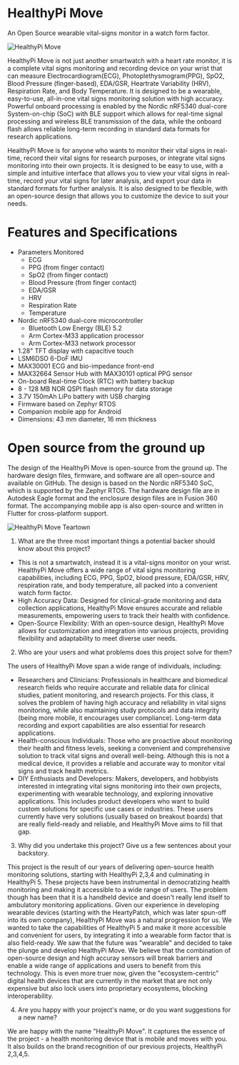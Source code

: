 HealthyPi Move
=============
An Open Source wearable vital-signs monitor in a watch form factor. 

![HealthyPi Move](/docs/images/main-with-encl.jpg)

HealthyPi Move is not just another smartwatch with a heart rate monitor, it is a complete vital signs monitoring and recording device on your wrist that can measure Electrocardiogram(ECG), Photoplethysmogram(PPG), SpO2, Blood Pressure (finger-based), EDA/GSR, Heartrate Variability (HRV), Respiration Rate, and Body Temperature. It is designed to be a wearable, easy-to-use, all-in-one vital signs monitoring solution with high accuracy. Powerful onboard processing is enabled by the Nordic nRF5340 dual-core System-on-chip (SoC) with BLE support which allows for real-time signal processing and wireless BLE transmission of the data, while the onboard flash allows reliable long-term recording in standard data formats for research applications.

HealthyPi Move is for anyone who wants to monitor their vital signs in real-time, record their vital signs for research purposes, or integrate vital signs monitoring into their own projects. It is designed to be easy to use, with a simple and intuitive interface that allows you to view your vital signs in real-time, record your vital signs for later analysis, and export your data in standard formats for further analysis. It is also designed to be flexible, with an open-source design that allows you to customize the device to suit your needs.

# Features and Specifications

- Parameters Monitored
    - ECG
    - PPG (from finger contact)
    - SpO2 (from finger contact)
    - Blood Pressure (from finger contact)
    - EDA/GSR
    - HRV
    - Respiration Rate
    - Temperature
- Nordic nRF5340 dual-core microcontroller
    - Bluetooth Low Energy (BLE) 5.2
    - Arm Cortex-M33 application processor
    - Arm Cortex-M33 network processor
- 1.28" TFT display with capacitive touch
- LSM6DSO 6-DoF IMU
- MAX30001 ECG and bio-impedance front-end
- MAX32664 Sensor Hub with MAX30101 optical PPG sensor
- On-board Real-time Clock (RTC) with battery backup
- 8 - 128 MB NOR QSPI flash memory for data storage
- 3.7V 150mAh LiPo battery with USB charging
- Firmware based on Zephyr RTOS
- Companion mobile app for Android
- Dimensions: 43 mm diameter, 16 mm thickness

# Open source from the ground up

The design of the HealthyPi Move is open-source from the ground up. The hardware design files, firmware, and software are all open-source and available on GitHub. The design is based on the Nordic nRF5340 SoC, which is supported by the Zephyr RTOS. The hardware design file are in Autodesk Eagle format and the enclosure design files are in Fusion 360 format. The accompanying mobile app is also open-source and written in Flutter for cross-platform support. 

![HealthyPi Move Teartown](/docs/images/healthypi-move-torndown.jpg)

1. What are the three most important things a potential backer should know about this project?


* This is not a smartwatch, instead it is a vital-signs monitor on your wrist. HealthyPi Move offers a wide range of vital signs monitoring capabilities, including ECG, PPG, SpO2, blood pressure, EDA/GSR, HRV, respiration rate, and body temperature, all packed into a convenient watch form factor.
* High Accuracy Data: Designed for clinical-grade monitoring and data collection applications, HealthyPi Move ensures accurate and reliable measurements, empowering users to track their health with confidence.
* Open-Source Flexibility: With an open-source design, HealthyPi Move allows for customization and integration into various projects, providing flexibility and adaptability to meet diverse user needs.

2. Who are your users and what problems does this project solve for them?

The users of HealthyPi Move span a wide range of individuals, including:

* Researchers and Clinicians: Professionals in healthcare and biomedical research fields who require accurate and reliable data for clinical studies, patient monitoring, and research projects. For this class, it solves the problem of having high accuracy and reliability in vital signs monitoring, while also maintaining study protocols and data integrity (being more mobile, it encourages user compliance). Long-term data recording and export capabilities are also essential for research applications.
* Health-conscious Individuals: Those who are proactive about monitoring their health and fitness levels, seeking a convenient and comprehensive solution to track vital signs and overall well-being. Although this is not a medical device, it provides a reliable and accurate way to monitor vital signs and track health metrics.
* DIY Enthusiasts and Developers: Makers, developers, and hobbyists interested in integrating vital signs monitoring into their own projects, experimenting with wearable technology, and exploring innovative applications. This includes product developers who want to build custom solutions for specific use cases or industries. These users currently have very solutions (usually based on breakout boards) that are really field-ready and reliable, and HealthyPi Move aims to fill that gap.

3. Why did you undertake this project? Give us a few sentences about your backstory.

This project is the result of our years of delivering open-source health monitoring solutions, starting with HealthyPi 2,3,4 and culminating in HealthyPi 5. These projects have been instrumental in democratizing health monitoring and making it accessible to a wide range of users. The problem though has been that it is a handheld device and doesn't really lend itself to ambulatory monitoring applications. Given our experience in developing wearable devices (starting with the HeartyPatch, which was later spun-off into its own company), HealthyPi Move was a natural progression for us. We wanted to take the capabilities of HealthyPi 5 and make it more accessible and convenient for users, by integrating it into a wearable form factor that is also field-ready. We saw that the future was "wearable" and decided to take the plunge and develop HealthyPi Move. We believe that the combination of open-source design and high accuray sensors will break barriers and enable a wide range of applications and users to benefit from this technology. This is even more truer now, given the "ecosystem-centric" digital health devices that are currently in the market that are not only expensive but also lock users into proprietary ecosystems, blocking interoperability. 

4. Are you happy with your project's name, or do you want suggestions for a new name?

We are happy with the name "HealthyPi Move". It captures the essence of the project - a health monitoring device that is mobile and moves with you. It also builds on the brand recognition of our previous projects, HealthyPi 2,3,4,5.

